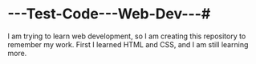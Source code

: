 # ---Test-Code---Web-Dev---#
I am trying to learn web development, so I am creating this repository to remember my work.
First I learned HTML and CSS, and I am still learning more.
